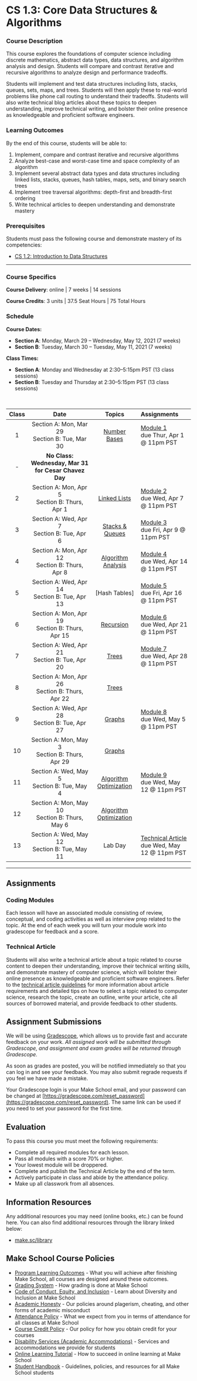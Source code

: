 # CS 1.3: Core Data Structures & Algorithms

### Course Description

This course explores the foundations of computer science including discrete mathematics, abstract data types, data structures, and algorithm analysis and design. Students will compare and contrast iterative and recursive algorithms to analyze design and performance tradeoffs. 

Students will implement and test data structures including lists, stacks, queues, sets, maps, and trees. Students will then apply these to real-world problems like phone call routing to understand their tradeoffs. Students will also write technical blog articles about these topics to deepen understanding, improve technical writing, and bolster their online presence as knowledgeable and proficient software engineers.


 
### Learning Outcomes

By the end of this course, students will be able to:
1. Implement, compare and contrast iterative and recursive algorithms
1. Analyze best-case and worst-case time and space complexity of an algorithm
1. Implement several abstract data types and data structures including linked lists, stacks, queues, hash tables, maps, sets, and binary search trees
1. Implement tree traversal algorithms: depth-first and breadth-first ordering
1. Write technical articles to deepen understanding and demonstrate mastery


### Prerequisites

Students must pass the following course and demonstrate mastery of its competencies:
- [CS 1.2: Introduction to Data Structures](https://make.sc/cs12-repo) 


---


### Course Specifics

**Course Delivery**: online | 7 weeks | 14 sessions

**Course Credits**: 3 units | 37.5 Seat Hours | 75 Total Hours

### Schedule

**Course Dates:** 
* **Section A**: Monday, March 29 – Wednesday, May 12, 2021 (7 weeks)
* **Section B**: Tuesday, March 30 – Tuesday, May 11, 2021 (7 weeks)

**Class Times:** 
* **Section A**: Monday and Wednesday at 2:30–5:15pm PST (13 class sessions)
* **Section B**: Tuesday and Thursday at 2:30–5:15pm PST (13 class sessions)


<br/>


| Class |                         Date                            |          Topics          |                 Assignments                 |
|:-----:|:-------------------------------------------------------:|:------------------------:|:--------------------------------------------|
|   1   |  Section A: Mon, Mar 29 <br> Section B:  Tue, Mar 30    | [Number Bases]           | [Module 1] <br/> due Thur, Apr 1 @ 11pm PST |
|   -   | **No Class: Wednesday, Mar 31 for Cesar Chavez Day**    |
|   2   |  Section A:  Mon, Apr 5  <br> Section B:  Thurs, Apr 1  | [Linked Lists]           | [Module 2] <br/> due Wed, Apr 7 @ 11pm PST  |
|   3   |  Section A:  Wed, Apr 7  <br> Section B:  Tue, Apr 6    | [Stacks & Queues]        | [Module 3] <br/> due Fri, Apr 9 @ 11pm PST  |
|   4   |  Section A:  Mon, Apr 12 <br> Section B:  Thurs, Apr 8  | [Algorithm Analysis]     | [Module 4] <br/> due Wed, Apr 14 @ 11pm PST |
|   5   |  Section A:  Wed, Apr 14 <br> Section B:  Tue, Apr 13   | [Hash Tables]            | [Module 5] <br/> due Fri, Apr 16 @ 11pm PST |
|   6   |  Section A:  Mon, Apr 19 <br> Section B:  Thurs, Apr 15 | [Recursion]              | [Module 6] <br/> due Wed, Apr 21 @ 11pm PST |
|   7   |  Section A:  Wed, Apr 21 <br> Section B:  Tue, Apr 20   | [Trees]                  | [Module 7] <br/> due Wed, Apr 28 @ 11pm PST |
|   8   |  Section A:  Mon, Apr 26 <br> Section B:  Thurs, Apr 22 | [Trees]                  | 
|   9   |  Section A:  Wed, Apr 28 <br> Section B:  Tue, Apr 27   | [Graphs]                 | [Module 8] <br/> due Wed, May 5 @ 11pm PST  |
|   10  |  Section A:  Mon, May 3  <br> Section B:  Thurs, Apr 29 | [Graphs]                 | 
|   11  |  Section A:  Wed, May 5  <br> Section B:  Tue, May 4    | [Algorithm Optimization] | [Module 9] <br/> due Wed, May 12 @ 11pm PST |
|   12  |  Section A:  Mon, May 10 <br> Section B:  Thurs, May 6  | [Algorithm Optimization] | 
|   13  |  Section A:  Wed, May 12 <br> Section B:  Tue, May 11   |  Lab Day                 | [Technical Article] <br/> due Wed, May 12 @ 11pm PST |




[Number Bases]: https://docs.google.com/presentation/d/1izjO_H7DJWGUtSuuc1SWZ01HIaCf4WFSyQCqKNxuPm4
[Linked Lists]: https://docs.google.com/presentation/d/1K_lYh3ukPwG58mh-RnxUA8_VtrtrmPIVWQb8c1sNVhk
[Stacks & Queues]: https://docs.google.com/presentation/d/11WDGP2tPgGDjTBd6QBS2oGeWg1h9ycLn5RQsFcgN0dw
[Algorithm Analysis]: https://www.gradescope.com/
[Recursion]: https://www.gradescope.com/
[Trees]: https://www.gradescope.com/
[Graphs]: https://www.gradescope.com/
[Algorithm Optimization]: https://www.gradescope.com/


[Module 1]: https://www.gradescope.com/courses/248820/assignments/1038602
[Module 2]: https://www.gradescope.com/courses/248820/assignments/1038603
[Module 3]: https://www.gradescope.com/courses/248820/assignments/1038604
[Module 4]: https://www.gradescope.com/courses/248820/assignments/1038605
[Module 5]: https://www.gradescope.com/courses/248820/assignments/1038607
[Module 6]: https://www.gradescope.com/courses/248820/assignments/1038608
[Module 7]: https://www.gradescope.com/courses/248820/assignments/1038609
[Module 8]: https://www.gradescope.com/
[Module 9]: https://www.gradescope.com/

[Technical Article]: https://www.gradescope.com/




--- 

## Assignments


### Coding Modules

Each lesson will have an associated module consisting of review, conceptual, and coding activities as well as interview prep related to the topic. At the end of each week you will turn your module work into gradescope for feedback and a score.

### Technical Article

Students will also write a technical article about a topic related to course content to deepen their understanding, improve their technical writing skills, and demonstrate mastery of computer science, which will bolster their online presence as knowledgeable and proficient software engineers.
Refer to the [technical article guidelines][] for more information about article requirements and detailed tips on how to select a topic related to computer science, research the topic, create an outline, write your article, cite all sources of borrowed material, and provide feedback to other students.

[technical article guidelines]: https://make.sc/cs13-article-guidelines

## Assignment Submissions

We will be using [Gradescope](gradescope.com), which allows us to provide fast and accurate feedback on your work. *All assigned work will be submitted through Gradescope, and assignment and exam grades will be returned through Gradescope.*

As soon as grades are posted, you will be notified immediately so that you can log in and see your feedback. You may also submit regrade requests if you feel we have made a mistake.

Your Gradescope login is your Make School email, and your password can be changed at [https://gradescope.com/reset_password](https://gradescope.com/reset_password). The same link can be used if you need to set your password for the first time.


## Evaluation

To pass this course you must meet the following requirements:

- Complete all required modules for each lesson.
- Pass all modules with a score 70% or higher.
- Your lowest module will be droppered.
- Complete and publish the Technical Article by the end of the term.
- Actively participate in class and abide by the attendance policy.
- Make up all classwork from all absences.

##  Information Resources

Any additional resources you may need (online books, etc.) can be found here. You can also find additional resources through the library linked below:

- [make.sc/library](http://make.sc/library)

## Make School Course Policies

- [Program Learning Outcomes](https://make.sc/program-learning-outcomes) - What you will achieve after finishing Make School, all courses are designed around these outcomes.
- [Grading System](https://make.sc/grading-system) - How grading is done at Make School
- [Code of Conduct, Equity, and Inclusion](https://make.sc/code-of-conduct) - Learn about Diversity and Inclusion at Make School
- [Academic Honesty](https://make.sc/academic-honesty-policy) - Our policies around plagerism, cheating, and other forms of academic misconduct
- [Attendance Policy](https://make.sc/attendance-policy) - What we expect from you in terms of attendance for all classes at Make School
- [Course Credit Policy](https://make.sc/course-credit-policy) - Our policy for how you obtain credit for your courses
- [Disability Services (Academic Accommodations)](https://make.sc/disability-services) - Services and accommodations we provide for students
- [Online Learning Tutorial](https://make.sc/online-learning-tutorial) - How to succeed in online learning at Make School
- [Student Handbook](https://make.sc/student-handbook) - Guidelines, policies, and resources for all Make School students

